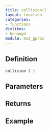 ```yaml
---
title: collision()
layout: function
categories:
- functions
divlikes:
- bennugd
module: mod_gproc
---
```


## Definition

    collision ( )

## Parameters

## Returns

## Example
